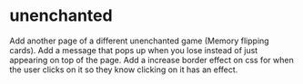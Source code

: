 # unenchanted
Add another page of a different unenchanted game (Memory flipping cards). 
Add a message that pops up when you lose instead of just appearing on top of the page.
Add a increase border effect on css for when the user clicks on it so they know clicking on it has an effect.
